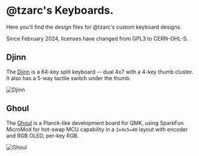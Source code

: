 # @tzarc's Keyboards.

Here you'll find the design files for @tzarc's custom keyboard designs.

Since February 2024, licenses have changed from GPL3 to CERN-OHL-S.

## Djinn

The [Djinn](Djinn/README.md) is a 64-key split keyboard -- dual 4x7 with a 4-key thumb cluster. It also has a 5-way tactile switch under the thumb.

![Djinn](https://i.imgur.com/ArSjkv8.jpg)

## Ghoul

The [Ghoul](Ghoul/README.md) is a Planck-like development board for QMK, using SparkFun MicroMod for hot-swap MCU capability in a `2x4x5=40` layout with encoder and RGB OLED, per-key RGB.

![Ghoul](https://i.imgur.com/T8wp7cE.jpg)
